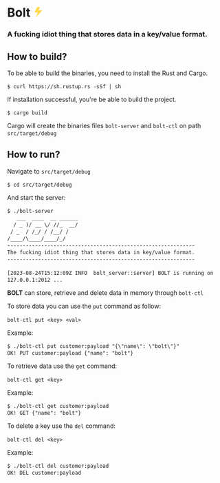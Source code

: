 # Bolt <img src="assets/bolt.png"  width="23" height="23">
### A fucking idiot thing that stores data in a key/value format.

## How to build?

To be able to build the binaries, you need to install the Rust and Cargo.

```
$ curl https://sh.rustup.rs -sSf | sh
```

If installation successful, you're be able to build the project.

```
$ cargo build
```

Cargo will create the binaries files `bolt-server` and `bolt-ctl` on path `src/target/debug`

## How to run?

Navigate to `src/target/debug`

```
$ cd src/target/debug
```

And start the server:


```
$ ./bolt-server
   ___  ____  __ ______
  / _ )/ __ \/ //_  __/
 / _  / /_/ / /__/ /   
/____/\____/____/_/
-------------------------------------------------------------
The fucking idiot thing that stores data in key/value format.
-------------------------------------------------------------
    
[2023-08-24T15:12:09Z INFO  bolt_server::server] BOLT is running on 127.0.0.1:2012 ...
```

**BOLT** can store, retrieve and delete data in memory through `bolt-ctl`

To store data you can use the `put` command as follow:

`bolt-ctl put <key> <val>`

Example:

````
$ ./bolt-ctl put customer:payload "{\"name\": \"bolt\"}"
OK! PUT customer:payload {"name": "bolt"}
``````

To retrieve data use the `get` command:

`bolt-ctl get <key>`

Example:

```
$ ./bolt-ctl get customer:payload
OK! GET {"name": "bolt"}
```

To delete a key use the `del` command:

`bolt-ctl del <key>`

Example:

```
$ ./bolt-ctl del customer:payload
OK! DEL customer:payload
```